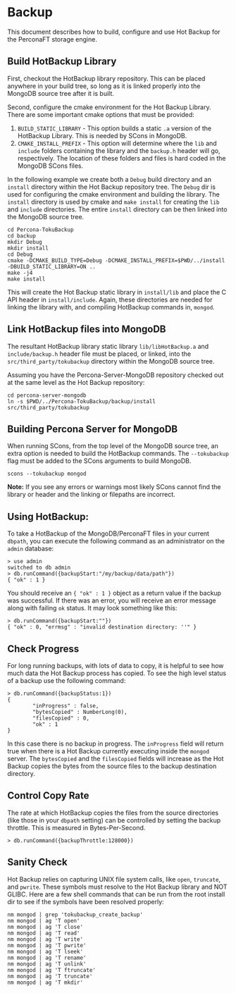 # Backup

This document describes how to build, configure and use Hot Backup for the PerconaFT storage engine.

## Build HotBackup Library

First, checkout the HotBackup library repository.  This can be placed anywhere in your build tree, so long
as it is linked properly into the MongoDB source tree after it is built.

Second, configure the cmake environment for the Hot Backup Library.  There are some important cmake options
that must be provided:

1. `BUILD_STATIC_LIBRARY` - This option builds a static `.a` version of the HotBackup Library.  This is needed by SCons in MongoDB.
2. `CMAKE_INSTALL_PREFIX` - This option will determine where the `lib` and `include` folders containing the library and the `backup.h` header will go, respectively.  The location of these folders and files is hard coded in the MongoDB SCons files.

In the following example we create both a `Debug` build directory and an `install` directory within the Hot Backup repository tree.  The `Debug` dir is used for configuring the cmake environment and building the library.  The `install` directory is used by cmake and `make install` for creating the `lib` and `include` directories.  The entire `install` directory can be then linked into the MongoDB source tree.

```
cd Percona-TokuBackup
cd backup
mkdir Debug
mkdir install
cd Debug
cmake -DCMAKE_BUILD_TYPE=Debug -DCMAKE_INSTALL_PREFIX=$PWD/../install -DBUILD_STATIC_LIBRARY=ON ..
make -j4
make install
```

This will create the Hot Backup static library in `install/lib` and place the C API header in `install/include`. Again, these directories are needed for linking the library with, and compiling HotBackup commands in, `mongod`.

## Link HotBackup files into MongoDB

The resultant HotBackup library static library `lib/libHotBackup.a` and `include/backup.h` header file must be placed, or linked, into the `src/third_party/tokubackup` directory within the MongoDB source tree.

Assuming you have the Percona-Server-MongoDB repository checked out at the same level as the Hot Backup repository:

```
cd percona-server-mongodb
ln -s $PWD/../Percona-TokuBackup/backup/install src/third_party/tokubackup
```

## Building Percona Server for MongoDB

When running SCons, from the top level of the MongoDB source tree, an extra option is needed to build the HotBackup commands.  The `--tokubackup` flag must be added to the SCons arguments to build MongoDB.

```
scons --tokubackup mongod
```

**Note:** If you see any errors or warnings most likely SCons cannot find the library or header and the linking or filepaths are incorrect.

## Using HotBackup:

To take a HotBackup of the MongoDB/PerconaFT files in your current `dbpath`, you can execute the following command as an administrator on the `admin` database:

```
> use admin
switched to db admin
> db.runCommand({backupStart:"/my/backup/data/path"})
{ "ok" : 1 }
```

You should receive an `{ "ok" : 1 }` object as a return value if the backup was successful.  If there was an error, you will receive an error message along with failing `ok` status.  It may look something like this:

```
> db.runCommand({backupStart:""})
{ "ok" : 0, "errmsg" : "invalid destination directory: ''" }
```

## Check Progress

For long running backups, with lots of data to copy, it is helpful to see how much data the Hot Backup process has copied.  To see the high level status of a backup use the following command:

```
> db.runCommand({backupStatus:1})
{
        "inProgress" : false,
        "bytesCopied" : NumberLong(0),
        "filesCopied" : 0,
        "ok" : 1
}
```

In this case there is no backup in progress.  The `inProgress` field will return true when there is a Hot Backup currently executing inside the `mongod` server.  The `bytesCopied` and the `filesCopied` fields will increase as the Hot Backup copies the bytes from the source files to the backup destination directory.  

## Control Copy Rate

The rate at which HotBackup copies the files from the source directories (like those in your `dbpath` setting) can be controlled by setting the backup throttle.  This is measured in Bytes-Per-Second.

```
> db.runCommand({backupThrottle:128000})
```

## Sanity Check

Hot Backup relies on capturing UNIX file system calls, like `open`, `truncate`, and `pwrite`.  These symbols must resolve to the Hot Backup library and NOT GLIBC.  Here are a few shell commands that can be run from the root install dir to see if the symbols have been resolved properly:

```
nm mongod | grep 'tokubackup_create_backup'
nm mongod | ag 'T open'
nm mongod | ag 'T close'
nm mongod | ag 'T read'
nm mongod | ag 'T write'
nm mongod | ag 'T pwrite'
nm mongod | ag 'T lseek'
nm mongod | ag 'T rename'
nm mongod | ag 'T unlink'
nm mongod | ag 'T ftruncate'
nm mongod | ag 'T truncate'
nm mongod | ag 'T mkdir'
```
